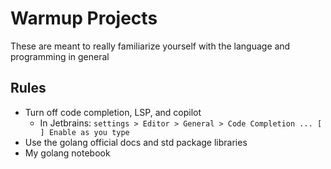 # Warmup Projects

These are meant to really familiarize yourself with the language and programming in general


## Rules

- Turn off code completion, LSP, and copilot
  - In Jetbrains: `settings > Editor > General > Code Completion ... [ ] Enable as you type`
- Use the golang official docs and std package libraries
- My golang notebook
